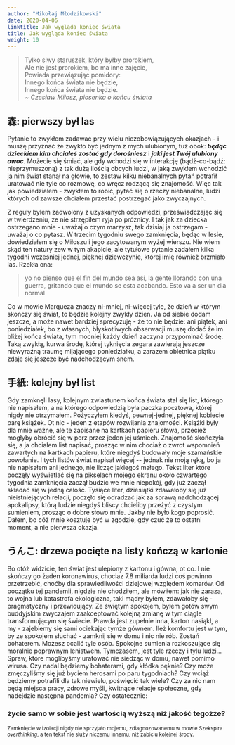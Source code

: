 ```yaml
---
author: "Mikołaj Młodzikowski"
date: 2020-04-06
linktitle: Jak wygląda koniec świata
title: Jak wygląda koniec świata
weight: 10
---
```


> Tylko siwy staruszek, który byłby prorokiem, <br/>
Ale nie jest prorokiem, bo ma inne zajęcie, <br/>
Powiada przewiązując pomidory: <br/>
Innego końca świata nie będzie, <br/>
Innego końca świata nie będzie. <br/>
~ *Czesław Miłosz, piosenka o końcu świata*

## 森: pierwszy był las

Pytanie to zwykłem zadawać przy wielu niezobowiązujących okazjach - i muszę przyznać że zwykło być jednym z mych ulubionym, tuż obok: **_będąc dzieckiem kim chciałeś zostać gdy dorośniesz_** i **_jaki jest Twój ulubiony owoc_**. Możecie się śmiać, ale gdy wchodzi się w interakcję (bądź-co-bądź: nieprzymuszoną) z tak dużą ilością obcych ludzi, w jaką zwykłem wchodzić ja nim świat stanął na głowie, to zestaw kilku niebanalnych pytań potrafił uratować nie tyle co rozmowę, co wręcz rodzącą się znajomość. Więc tak jak powiedziałem - zwykłem to robić, pytać się o rzeczy niebanalne, ludzi których od zawsze chciałem przestać postrzegać jako zwyczajnych.

Z reguły byłem zadwolony z uzyskanych odpowiedzi, przeświadczając się w twierdzeniu, że nie strzępiłem ryja po próżnicy. I tak jak za dziecka ostrzegano mnie - uważaj o czym marzysz, tak dzisiaj ja ostrzegam - uważaj o co pytasz. W trzecim tygodniu swego zamknięcia, będąc w lesie, dowiedziałem się o Miłoszu i jego zacytowanym wyżej wierszu. Nie wiem skąd ten natury zew w tym akapicie, ale tytułowe pytanie zadałem kilka tygodni wcześniej jednej, pięknej dziewczynie, której imię również brzmiało las. Rzekła ona:

> yo no pienso que el fin del mundo sea así, la gente llorando con una guerra, gritando que el mundo se esta acabando. Esto va a ser un dia normal

Co w mowie Marqueza znaczy ni-mniej, ni-więcej tyle, że dzień w którym skończy się świat, to będzie kolejny zwykły dzień. Ja od siebie dodam jeszcze, a może nawet bardziej sprecyzuję - że to nie będzie: ani piątek, ani poniedziałek, bo z własnych, błyskotliwych obserwacji muszę dodać że im bliżej końca świata, tym mocniej każdy dzień zaczyna przypominać środę. Taką zwykłą, kurwa środę, której tyknięcia zegara zawierają jeszcze niewyraźną traumę mijającego poniedziałku, a zarazem obietnica piątku zdaje się jeszcze być nadchodzącym snem.

## 手紙: kolejny był list

Gdy zamknęli lasy, kolejnym zwiastunem końca świata stał się list, którego nie napisałem, a na którego odpowiedzią była paczka pocztowa, której nigdy nie otrzymałem. Pożyczyłem kiedyś, pewnej-jednej, pięknej kobiecie parę książek. Ot nic - jeden z etapów rozwijania znajomości. Książki były dla mnie ważne, ale te zapisane na kartkach papieru słowa, przecież mogłyby obrócić się w perz przez jeden jej uśmiech. Znajomość skończyła się, a ja chciałem list napisać, prosząc w nim chociaż o zwrot wspomnień zawartych na kartkach papieru, które niegdyś budowały moje szamańskie powołanie. I tych listów świat napisał więcej -- jednak nie moją ręką, bo ja nie napisałem ani jednego, nie licząc jakiegoś małego. Tekst liter które poczęły wyświetlać się na pikselach mojego ekranu około czwartego tygodnia zamknięcia zaczął budzić we mnie niepokój, gdy już zaczął składać się w jedną całość. Tysiące liter, dziesiątki zdawałoby się już nieistniejących relacji, poczęło się odradzać jak za sprawą nadchodzącej apokalipsy, którą ludzie niegdyś bliscy chcieliby przeżyć z czystym sumieniem, prosząc o dobre słowo mnie. Jakby nie było kogo poprosić. Dałem, bo cóż mnie kosztuje być w zgodzie, gdy czuć że to ostatni moment, a nie pierwsza okazja.

## うんこ: drzewa pocięte na listy kończą w kartonie

Bo otóż widzicie, ten świat jest ulepiony z kartonu i gówna, ot co. I nie skończy go żaden koronawirus, chociaz 7.8 miliarda ludzi coś powinno przetrzebić, choćby dla sprawiedliwości dziejowej względem komarów. Od początku tej pandemii, nigdzie nie chodziłem, ale mówiłem: jak nie zaraza, to wojna lub katastrofa ekologiczna, taki mądry byłem, zdawałoby się - pragmatyczny i przewidujący. Ze świętym spokojem, byłem gotów swym buddyjskim zwyczajem zaakceptować kolejną zmianę w tym ciągle transformującym się świecie. Prawda jest zupełnie inna, karton nasiąkł, a my - zajebiemy się sami ociekając tymże gównem. Ileż komfortu jest w tym, by ze spokojem słuchać - zamknij się w domu i nic nie rób. Zostań bohaterem. Możesz ocalić tyle osób. Spokojne sumienia rozkoszujące się moralnie poprawnym lenistwem. Tymczasem, jest tyle rzeczy i tylu ludzi... Spraw, które moglibyśmy uratować nie siedząc w domu, nawet pomimo wirusa. Czy nadal będziemy bohaterami, gdy kłódka pęknie? Czy może zmęczyliśmy się już byciem herosami po paru tygodniach? Czy wciąż będziemy potrafili dla tak niewielu, poświęcić tak wiele? Czy za nic nam będą miejsca pracy, zdrowe myśli, kwitnące relacje społeczne, gdy nadejdzie następna pandemia? Czy ostatecznie:

### życie samo w sobie jest wartością wyższą niż jakość tegożże?

<small>Zamknięcie w izolacji nigdy nie sprzyjało mojemu, zdiagnozowanemu w mowie Szekspira *overthinking*, a ten tekst nie służy niczemu innemu, niż zabiciu kolejnej środy.</small>
